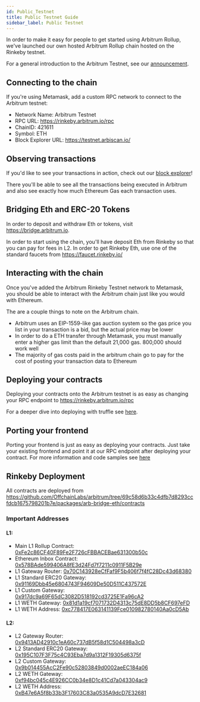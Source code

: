 ```yaml
---
id: Public_Testnet
title: Public Testnet Guide
sidebar_label: Public Testnet
---
```


In order to make it easy for people to get started using Arbitrum Rollup, we've launched our own hosted Arbitrum Rollup chain hosted on the Rinkeby testnet.

For a general introduction to the Arbitrum Testnet, see our [announcement](https://medium.com/offchainlabs/arbitrum-rollup-testnet-full-featured-and-open-to-all-da3255b562ea).

## Connecting to the chain

If you're using Metamask, add a custom RPC network to connect to the Arbitrum testnet:

- Network Name: Arbitrum Testnet
- RPC URL: https://rinkeby.arbitrum.io/rpc
- ChainID: 421611
- Symbol: ETH
- Block Explorer URL: https://testnet.arbiscan.io/

## Observing transactions

If you'd like to see your transactions in action, check out our [block explorer](https://testnet.arbiscan.io/)!

There you'll be able to see all the transactions being executed in Arbitrum and also see exactly how much Ethereum Gas each transaction uses.

## Bridging Eth and ERC-20 Tokens

In order to deposit and withdraw Eth or tokens, visit https://bridge.arbitrum.io.

In order to start using the chain, you'll have deposit Eth from Rinkeby so that you can pay for fees in L2. In order to get Rinkeby Eth, use one of the standard faucets from https://faucet.rinkeby.io/

## Interacting with the chain

Once you've added the Arbitrum Rinkeby Testnet network to Metamask, you should be able to interact with the Arbitrum chain just like you would with Ethereum.

The are a couple things to note on the Arbitrum chain.

- Arbitrum uses an EIP-1559-like gas auction system so the gas price you list in your transaction is a bid, but the actual price may be lower
- In order to do a ETH transfer through Metamask, you must manually enter a higher gas limit than the default 21,000 gas. 800,000 should work well
- The majority of gas costs paid in the arbitrum chain go to pay for the cost of posting your transaction data to Ethereum

## Deploying your contracts

Deploying your contracts onto the Arbitrum testnet is as easy as changing your RPC endpoint to https://rinkeby.arbitrum.io/rpc

For a deeper dive into deploying with truffle see [here](Contract_Deployment.md).

## Porting your frontend

Porting your frontend is just as easy as deploying your contracts. Just take your existing frontend and point it at our RPC endpoint after deploying your contract. For more information and code samples see [here](Frontend_Integration.md)

## Rinkeby Deployment

All contracts are deployed from https://github.com/OffchainLabs/arbitrum/tree/69c58d6b33c4dfb7d8293ccfdcb1675798201b7e/packages/arb-bridge-eth/contracts

### Important Addresses

#### L1:

- Main L1 Rollup Contract: [0xFe2c86CF40F89Fe2F726cFBBACEBae631300b50c](https://rinkeby.etherscan.io/address/0xFe2c86CF40F89Fe2F726cFBBACEBae631300b50c)
- Ethereum Inbox Contract: [0x578BAde599406A8fE3d24Fd7f7211c0911F5B29e](https://rinkeby.etherscan.io/address/0x578BAde599406A8fE3d24Fd7f7211c0911F5B29e)
- L1 Gateway Router: [0x70C143928eCfFaf9F5b406f7f4fC28Dc43d68380](https://rinkeby.etherscan.io/address/0x70C143928eCfFaf9F5b406f7f4fC28Dc43d68380)
- L1 Standard ERC20 Gateway: [0x91169Dbb45e6804743F94609De50D511C437572E](https://rinkeby.etherscan.io/address/0x91169Dbb45e6804743F94609De50D511C437572E)
- L1 Custom Gateway: [0x917dc9a69F65dC3082D518192cd3725E1Fa96cA2](https://rinkeby.etherscan.io/address/0x917dc9a69F65dC3082D518192cd3725E1Fa96cA2)
- L1 WETH Gateway: [0x81d1a19cf7071732D4313c75dE8DD5b8CF697eFD](https://rinkeby.etherscan.io/address/0x81d1a19cf7071732D4313c75dE8DD5b8CF697eFD)
- L1 WETH Address: [0xc778417E063141139Fce010982780140Aa0cD5Ab](https://rinkeby.etherscan.io/address/0xc778417E063141139Fce010982780140Aa0cD5Ab)

#### L2:

- L2 Gateway Router: [0x9413AD42910c1eA60c737dB5f58d1C504498a3cD](https://testnet.arbiscan.io/address/0x9413AD42910c1eA60c737dB5f58d1C504498a3cD)
- L2 Standard ERC20 Gateway: [0x195C107F3F75c4C93Eba7d9a1312F19305d6375f](https://testnet.arbiscan.io/address/0x195C107F3F75c4C93Eba7d9a1312F19305d6375f)
- L2 Custom Gateway: [0x9b014455AcC2Fe90c52803849d0002aeEC184a06](https://testnet.arbiscan.io/address/0x9b014455AcC2Fe90c52803849d0002aeEC184a06)
- L2 WETH Gateway: [0xf94bc045c4E926CC0b34e8D1c41Cd7a043304ac9](https://testnet.arbiscan.io/address/0xf94bc045c4E926CC0b34e8D1c41Cd7a043304ac9)
- L2 WETH Address: [0xB47e6A5f8b33b3F17603C83a0535A9dcD7E32681](https://testnet.arbiscan.io/address/0xB47e6A5f8b33b3F17603C83a0535A9dcD7E32681)

<!--
## Running your own node

We're running an aggregator and validator for our testnet, so you don't have to run any of your own infrastructure. However Arbitrum Rollup is totally decentralized, so if you'd like to run your own infrastructure you can avoid our servers entirely.

The very first step to start building with Arbitrum is [installing](Installation.md). After that you can initialize your local setup by running:

```bash
yarn prod:initialize  0x2e8aF9f74046D3E55202Fcfb893348316B142230 https://kovan.infura.io/v3/YOUR_INFURA_API_ID
```

Running the `prod:initialize` command will create a `arbitrum/rollups/ 0x3B493fD1731528531471Cd18ea2f29f1463D6514` folder with two subfolders, one configured for an aggregator, and the other a validator.

To deploy the validator and aggregator, run

```bash
yarn deploy:validators  0x2e8aF9f74046D3E55202Fcfb893348316B142230 --password=[password]
```

Upon deploying a validator, you'll be asked to deposit the staking requirement, 1 Kovan ETH.

The password argument is used to secure the validator keystore. On the first deployment you set the password to any value, and on later deployments you must resubmit the same password.

## Kovan Deployment

All contracts are deployed from https://github.com/OffchainLabs/arbitrum/tree/v0.7.2/packages/arb-bridge-eth/contracts

#### Important Addresses

- Main L1 Rollup Contract: [0x2e8aF9f74046D3E55202Fcfb893348316B142230](https://kovan.etherscan.io/address/0x2e8aF9f74046D3E55202Fcfb893348316B142230)
- Our Hosted Aggregator Address: [0xa300a724d86564615763c58f579248e0d7d08d36](https://kovan.etherscan.io/address/0xa300a724d86564615763c58f579248e0d7d08d36)
- Our Hosted Validator Address: [0xa300bb7096beb6ca8142bdc7dfa7123726131ef8](https://kovan.etherscan.io/address/0xa300bb7096beb6ca8142bdc7dfa7123726131ef8)

#### Rollup Contracts

- [ArbFactory](https://github.com/OffchainLabs/arbitrum/blob/v0.7.2/packages/arb-bridge-eth/contracts/rollup/ArbFactory.sol) - [0x1818CA53Ed3dCf11c5992865388BC37E1e9DD312](https://kovan.etherscan.io/address/0x1818CA53Ed3dCf11c5992865388BC37E1e9DD312)
- [ArbRollup](https://github.com/OffchainLabs/arbitrum/blob/v0.7.2/packages/arb-bridge-eth/contracts/rollup/ArbRollup.sol) - [0x731E9FA93b3b9Fa26f1308544c7651a9D5813Fbc](https://kovan.etherscan.io/address/0x731E9FA93b3b9Fa26f1308544c7651a9D5813Fbc) (Template contract)

#### Inbox Contract

- [GlobalInbox](https://github.com/OffchainLabs/arbitrum/blob/v0.7.2/packages/arb-bridge-eth/contracts/inbox/GlobalInbox.sol) - [0xE681857DEfE8b454244e701BA63EfAa078d7eA85](https://kovan.etherscan.io/address/0xE681857DEfE8b454244e701BA63EfAa078d7eA85)

#### Fraud Proofs Contracts

- [ChallengeFactory](https://github.com/OffchainLabs/arbitrum/blob/v0.7.2/packages/arb-bridge-eth/contracts/challenge/ChallengeFactory.sol) - [0x7064443c714996fbF3e783d5347C528E2E1Ad877](https://kovan.etherscan.io/address/0x7064443c714996fbF3e783d5347C528E2E1Ad877)
- [InboxTopChallenge](https://github.com/OffchainLabs/arbitrum/blob/v0.7.2/packages/arb-bridge-eth/contracts/challenge/InboxTopChallenge.sol) - [0x2C3927aCC3AB8051BAd86B80b9d2D9A1dE5999BD](https://kovan.etherscan.io/address/0x2C3927aCC3AB8051BAd86B80b9d2D9A1dE5999BD) (Template contract)
- [ExecutionChallenge](https://github.com/OffchainLabs/arbitrum/blob/v0.7.2/packages/arb-bridge-eth/contracts/challenge/ExecutionChallenge.sol) - [0x356e19929FCb4973c131d558300E3E353cb8e1C9](https://kovan.etherscan.io/address/0x356e19929FCb4973c131d558300E3E353cb8e1C9) (Template contract)
- [OneStepProof](https://github.com/OffchainLabs/arbitrum/blob/v0.7.2/packages/arb-bridge-eth/contracts/arch/OneStepProof.sol) - [0x082D26eeAa348A7C02291cd1948c66a79fc80aAD](https://kovan.etherscan.io/address/0x082D26eeAa348A7C02291cd1948c66a79fc80aAD)

-->
